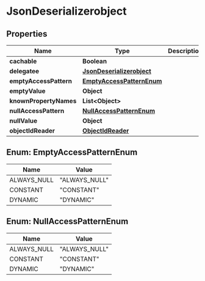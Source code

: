 
# JsonDeserializerobject

## Properties
Name | Type | Description | Notes
------------ | ------------- | ------------- | -------------
**cachable** | **Boolean** |  |  [optional]
**delegatee** | [**JsonDeserializerobject**](JsonDeserializerobject.md) |  |  [optional]
**emptyAccessPattern** | [**EmptyAccessPatternEnum**](#EmptyAccessPatternEnum) |  |  [optional]
**emptyValue** | **Object** |  |  [optional]
**knownPropertyNames** | **List&lt;Object&gt;** |  |  [optional]
**nullAccessPattern** | [**NullAccessPatternEnum**](#NullAccessPatternEnum) |  |  [optional]
**nullValue** | **Object** |  |  [optional]
**objectIdReader** | [**ObjectIdReader**](ObjectIdReader.md) |  |  [optional]


<a name="EmptyAccessPatternEnum"></a>
## Enum: EmptyAccessPatternEnum
Name | Value
---- | -----
ALWAYS_NULL | &quot;ALWAYS_NULL&quot;
CONSTANT | &quot;CONSTANT&quot;
DYNAMIC | &quot;DYNAMIC&quot;


<a name="NullAccessPatternEnum"></a>
## Enum: NullAccessPatternEnum
Name | Value
---- | -----
ALWAYS_NULL | &quot;ALWAYS_NULL&quot;
CONSTANT | &quot;CONSTANT&quot;
DYNAMIC | &quot;DYNAMIC&quot;



